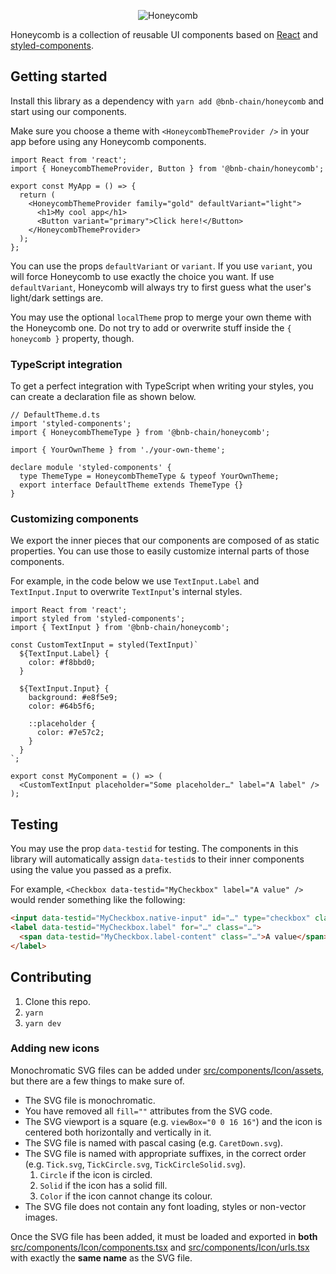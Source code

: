 <p align="center"><img src="docs/logo.svg" alt="Honeycomb" /></p>

Honeycomb is a collection of reusable UI components based on [React](https://reactjs.org/) and
[styled-components](https://www.styled-components.com/).

## Getting started

Install this library as a dependency with `yarn add @bnb-chain/honeycomb` and start using our
components.

Make sure you choose a theme with `<HoneycombThemeProvider />` in your app before using any
Honeycomb components.

```tsx
import React from 'react';
import { HoneycombThemeProvider, Button } from '@bnb-chain/honeycomb';

export const MyApp = () => {
  return (
    <HoneycombThemeProvider family="gold" defaultVariant="light">
      <h1>My cool app</h1>
      <Button variant="primary">Click here!</Button>
    </HoneycombThemeProvider>
  );
};
```

You can use the props `defaultVariant` or `variant`. If you use `variant`, you will force Honeycomb
to use exactly the choice you want. If use `defaultVariant`, Honeycomb will always try to first
guess what the user's light/dark settings are.

You may use the optional `localTheme` prop to merge your own theme with the Honeycomb one. Do not
try to add or overwrite stuff inside the `{ honeycomb }` property, though.

### TypeScript integration

To get a perfect integration with TypeScript when writing your styles, you can create a declaration
file as shown below.

```tsx
// DefaultTheme.d.ts
import 'styled-components';
import { HoneycombThemeType } from '@bnb-chain/honeycomb';

import { YourOwnTheme } from './your-own-theme';

declare module 'styled-components' {
  type ThemeType = HoneycombThemeType & typeof YourOwnTheme;
  export interface DefaultTheme extends ThemeType {}
}
```

### Customizing components

We export the inner pieces that our components are composed of as static properties. You can use
those to easily customize internal parts of those components.

For example, in the code below we use `TextInput.Label` and `TextInput.Input` to overwrite
`TextInput`'s internal styles.

```tsx
import React from 'react';
import styled from 'styled-components';
import { TextInput } from '@bnb-chain/honeycomb';

const CustomTextInput = styled(TextInput)`
  ${TextInput.Label} {
    color: #f8bbd0;
  }

  ${TextInput.Input} {
    background: #e8f5e9;
    color: #64b5f6;

    ::placeholder {
      color: #7e57c2;
    }
  }
`;

export const MyComponent = () => (
  <CustomTextInput placeholder="Some placeholder…" label="A label" />
);
```

## Testing

You may use the prop `data-testid` for testing. The components in this library will automatically
assign `data-testid`s to their inner components using the value you passed as a prefix.

For example, `<Checkbox data-testid="MyCheckbox" label="A value" />` would render something like the
following:

```html
<input data-testid="MyCheckbox.native-input" id="…" type="checkbox" class="…" value="false" />
<label data-testid="MyCheckbox.label" for="…" class="…">
  <span data-testid="MyCheckbox.label-content" class="…">A value</span>
</label>
```

## Contributing

1. Clone this repo.
2. `yarn`
3. `yarn dev`

### Adding new icons

Monochromatic SVG files can be added under [src/components/Icon/assets](src/components/Icon/assets),
but there are a few things to make sure of.

- The SVG file is monochromatic.
- You have removed all `fill=""` attributes from the SVG code.
- The SVG viewport is a square (e.g. `viewBox="0 0 16 16"`) and the icon is centered both
  horizontally and vertically in it.
- The SVG file is named with pascal casing (e.g. `CaretDown.svg`).
- The SVG file is named with appropriate suffixes, in the correct order
  (e.g. `Tick.svg`, `TickCircle.svg`, `TickCircleSolid.svg`).
   1. `Circle` if the icon is circled.
   2. `Solid` if the icon has a solid fill.
   3. `Color` if the icon cannot change its colour.
- The SVG file does not contain any font loading, styles or non-vector images.

Once the SVG file has been added, it must be loaded and exported in **both**
[src/components/Icon/components.tsx](src/components/Icon/components.tsx) and
[src/components/Icon/urls.tsx](src/components/Icon/urls.tsx) with exactly the **same name** as the
SVG file.
